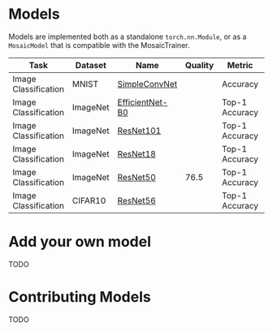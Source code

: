 # Models

Models are implemented both as a standalone `torch.nn.Module`, or as a `MosaicModel` that is compatible with the MosaicTrainer.

<!--- Table Start (automatically generated) --->
Task|Dataset|Name|Quality|Metric|TTT|Hparams
----|-------|----|-------|------|---|-------
Image Classification|MNIST|[SimpleConvNet](https://github.com/mosaicml/mosaicml/tree/dev/composer/models/classify_mnist)||Accuracy|?|[composer/models/classify_mnist/hparams_cpu.yaml](hparams_cpu.yaml)
Image Classification|ImageNet|[EfficientNet-B0](https://github.com/mosaicml/mosaicml/tree/dev/composer/models/efficientnetb0)||Top-1 Accuracy|?|[composer/models/efficientnetb0/hparams.yaml](hparams.yaml)
Image Classification|ImageNet|[ResNet101](https://github.com/mosaicml/mosaicml/tree/dev/composer/models/resnet101)||Top-1 Accuracy|?|[composer/models/resnet101/hparams.yaml](hparams.yaml)
Image Classification|ImageNet|[ResNet18](https://github.com/mosaicml/mosaicml/tree/dev/composer/models/resnet18)||Top-1 Accuracy|?|[composer/models/resnet18/hparams.yaml](hparams.yaml)
Image Classification|ImageNet|[ResNet50](https://github.com/mosaicml/mosaicml/tree/dev/composer/models/resnet50)|76.5|Top-1 Accuracy|?|[composer/models/resnet50/hparams.yaml](hparams.yaml)
Image Classification|CIFAR10|[ResNet56](https://github.com/mosaicml/mosaicml/tree/dev/composer/models/resnet56_cifar10)||Top-1 Accuracy|?|[composer/models/resnet56_cifar10/hparams.yaml](hparams.yaml)
<!--- Table End --->


# Add your own model

TODO

# Contributing Models

TODO